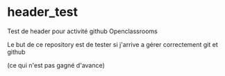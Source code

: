 # header_test
Test de header pour activité github Openclassrooms

Le but de ce repository est de tester si j'arrive a gérer correctement git et github

(ce qui n'est pas gagné d'avance)
